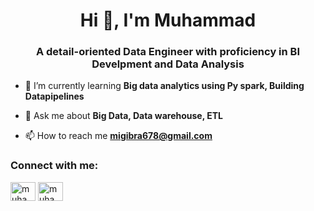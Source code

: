 <h1 align="center">Hi 👋, I'm Muhammad</h1>
<h3 align="center">A detail-oriented Data Engineer with proficiency in BI Develpment and Data Analysis</h3>

- 🌱 I’m currently learning **Big data analytics using Py spark, Building Datapipelines**

- 💬 Ask me about **Big Data, Data warehouse, ETL**

- 📫 How to reach me **migibra678@gmail.com**

<h3 align="left">Connect with me:</h3>
<p align="left">
<a href="https://twitter.com/muhammedibraa" target="blank"><img align="center" src="https://raw.githubusercontent.com/rahuldkjain/github-profile-readme-generator/master/src/images/icons/Social/twitter.svg" alt="muhammedibraa" height="30" width="40" /></a>
<a href="https://linkedin.com/in/muhammad-ibrahim-093293218" target="blank"><img align="center" src="https://raw.githubusercontent.com/rahuldkjain/github-profile-readme-generator/master/src/images/icons/Social/linked-in-alt.svg" alt="muhammad-ibrahim-093293218" height="30" width="40" /></a>
</p>
